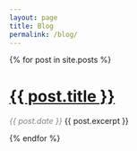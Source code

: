 ```yaml
---
layout: page
title: Blog
permalink: /blog/
---
```

{% for post in site.posts %}
<h1><a href="{{ post.url }}">{{ post.title }}</a></h1>
<p>
    <span style="color:gray;font-style:italic;">{{ post.date }}</span>
    {{ post.excerpt }}
</p>
{% endfor %}